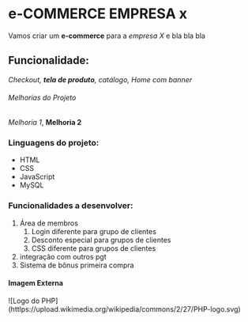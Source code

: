# e-COMMERCE EMPRESA x

Vamos criar um **e-commerce** para a *empresa X* e bla bla bla

## Funcionalidade:

_Checkout, **tela de produto**, catálogo, Home com banner_

###### Melhorias do Projeto

_Melhoria 1_, __Melhoria 2__

### Linguagens do projeto:

* HTML
* CSS
* JavaScript
* MySQL

### Funcionalidades a desenvolver:

1. Área de membros
    1. Login diferente para grupo de clientes
    2. Desconto especial para grupos de clientes
    3. CSS  diferente para grupos de clientes
2. integração com outros pgt
3. Sistema de bônus primeira compra


#### Imagem Externa

![Logo do PHP] (httlps://upload.wikimedia.org/wikipedia/commons/2/27/PHP-logo.svg)